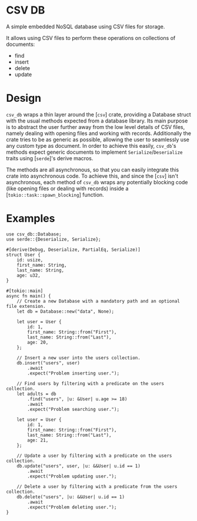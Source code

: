 # CSV DB

A simple embedded NoSQL database using CSV files for storage.

It allows using CSV files to perform these operations on collections of documents:

* find
* insert
* delete
* update

# Design

`csv_db` wraps a thin layer around the [`csv`] crate, providing a Database struct with the usual
methods expected from a database library. Its main purpose is to abstract the user further away
from the low level details of CSV files, namely dealing with opening files and working with
records. Additionally the crate tries to be as generic as possible, allowing the user to
seamlessly use any custom type as document. In order to achieve this easily, `csv_db`'s methods
expect generic documents to implement `Serialize`/`Deserialize` traits using [`serde`]'s derive
macros.

The methods are all asynchronous, so that you can easily integrate this crate into asynchronous
code. To achieve this, and since the [`csv`] isn't asynchronous, each method of `csv_db` wraps
any potentially blocking code (like opening files or dealing with records) inside a
[`tokio::task::spawn_blocking`] function.

# Examples

```
use csv_db::Database;
use serde::{Deserialize, Serialize};

#[derive(Debug, Deserialize, PartialEq, Serialize)]
struct User {
    id: usize,
    first_name: String,
    last_name: String,
    age: u32,
}

#[tokio::main]
async fn main() {
    // Create a new Database with a mandatory path and an optional file extension.
    let db = Database::new("data", None);

    let user = User {
        id: 1,
        first_name: String::from("First"),
        last_name: String::from("Last"),
        age: 20,
    };

    // Insert a new user into the users collection.
    db.insert("users", user)
        .await
        .expect("Problem inserting user.");

    // Find users by filtering with a predicate on the users collection.
    let adults = db
        .find("users", |u: &User| u.age >= 18)
        .await
        .expect("Problem searching user.");

    let user = User {
        id: 1,
        first_name: String::from("First"),
        last_name: String::from("Last"),
        age: 21,
    };

    // Update a user by filtering with a predicate on the users collection.
    db.update("users", user, |u: &&User| u.id == 1)
        .await
        .expect("Problem updating user.");

    // Delete a user by filtering with a predicate from the users collection.
    db.delete("users", |u: &&User| u.id == 1)
        .await
        .expect("Problem deleting user.");
}
```